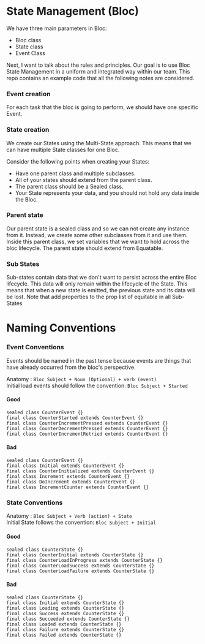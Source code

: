 # State Management (Bloc)

We have three main parameters in Bloc:

* Bloc class
* State class
* Event Class

Next, I want to talk about the rules and principles. Our goal is to use Bloc State Management in a uniform and integrated way within our team.
This repo contains an example code that all the following notes are considered.

### Event creation
For each task that the bloc is going to perform, we should have one specific Event.

### State creation
We create our States using the Multi-State approach. This means that we can have multiple State classes for one Bloc.

Consider the following points when creating your States:

* Have one parent class and multiple subclasses.
* All of your states should extend from the parent class.
* The parent class should be a Sealed class.
* Your State represents your data, and you should not hold any data inside the Bloc.





### Parent state
Our parent state is a sealed class and so we can not create any instance from it. Instead, we create some other subclasses from it and use them. Inside this parent class, we set variables that we want to hold across the bloc lifecycle.
The parent state should extend from Equatable.

### Sub States
Sub-states contain data that we don't want to persist across the entire Bloc lifecycle. This data will only remain within the lifecycle of the State. This means that when a new state is emitted, the previous state and its data will be lost.
Note that add properties to the prop list of equitable in all Sub-States




# Naming Conventions

### Event Conventions
Events should be named in the past tense because events are things that have already occurred from the bloc's perspective.

Anatomy :  `Bloc Subject + Noun (Optional) + verb (event)`  
Initial load events should follow the convention: `Bloc Subject + Started`

#### Good
```
sealed class CounterEvent {}
final class CounterStarted extends CounterEvent {}
final class CounterIncrementPressed extends CounterEvent {}
final class CounterDecrementPressed extends CounterEvent {}
final class CounterIncrementRetried extends CounterEvent {}
```
#### Bad
```
sealed class CounterEvent {}
final class Initial extends CounterEvent {}
final class CounterInitialized extends CounterEvent {}
final class Increment extends CounterEvent {}
final class DoIncrement extends CounterEvent {}
final class IncrementCounter extends CounterEvent {}

```
### State Conventions

Anatomy : `Bloc Subject + Verb (action) + State`  
Initial State follows  the convention: `Bloc Subject + Initial`

#### Good
```
sealed class CounterState {}
final class CounterInitial extends CounterState {}
final class CounterLoadInProgress extends CounterState {}
final class CounterLoadSuccess extends CounterState {}
final class CounterLoadFailure extends CounterState {}
```

#### Bad
```
sealed class CounterState {}
final class Initial extends CounterState {}
final class Loading extends CounterState {}
final class Success extends CounterState {}
final class Succeeded extends CounterState {}
final class Loaded extends CounterState {}
final class Failure extends CounterState {}
final class Failed extends CounterState {}

```
